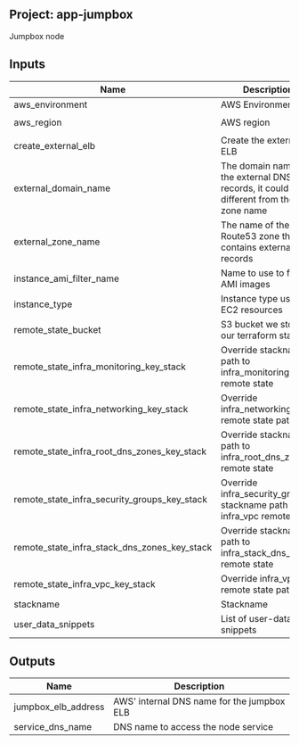 ## Project: app-jumpbox

Jumpbox node


## Inputs

| Name | Description | Type | Default | Required |
|------|-------------|:----:|:-----:|:-----:|
| aws_environment | AWS Environment | string | - | yes |
| aws_region | AWS region | string | `eu-west-1` | no |
| create_external_elb | Create the external ELB | string | `true` | no |
| external_domain_name | The domain name of the external DNS records, it could be different from the zone name | string | - | yes |
| external_zone_name | The name of the Route53 zone that contains external records | string | - | yes |
| instance_ami_filter_name | Name to use to find AMI images | string | `` | no |
| instance_type | Instance type used for EC2 resources | string | `t2.micro` | no |
| remote_state_bucket | S3 bucket we store our terraform state in | string | - | yes |
| remote_state_infra_monitoring_key_stack | Override stackname path to infra_monitoring remote state | string | `` | no |
| remote_state_infra_networking_key_stack | Override infra_networking remote state path | string | `` | no |
| remote_state_infra_root_dns_zones_key_stack | Override stackname path to infra_root_dns_zones remote state | string | `` | no |
| remote_state_infra_security_groups_key_stack | Override infra_security_groups stackname path to infra_vpc remote state | string | `` | no |
| remote_state_infra_stack_dns_zones_key_stack | Override stackname path to infra_stack_dns_zones remote state | string | `` | no |
| remote_state_infra_vpc_key_stack | Override infra_vpc remote state path | string | `` | no |
| stackname | Stackname | string | - | yes |
| user_data_snippets | List of user-data snippets | list | - | yes |

## Outputs

| Name | Description |
|------|-------------|
| jumpbox_elb_address | AWS' internal DNS name for the jumpbox ELB |
| service_dns_name | DNS name to access the node service |

